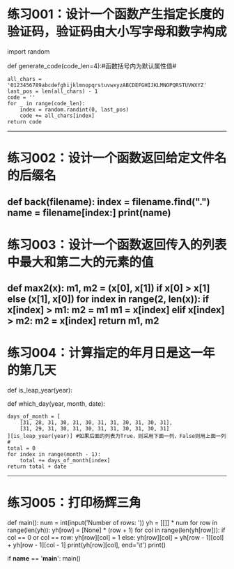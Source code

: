 # 练习001：设计一个函数产生指定长度的验证码，验证码由大小写字母和数字构成
import random


def generate_code(code_len=4):#函数括号内为默认属性值#

    all_chars = '0123456789abcdefghijklmnopqrstuvwxyzABCDEFGHIJKLMNOPQRSTUVWXYZ'
    last_pos = len(all_chars) - 1
    code = ''
    for _ in range(code_len):
        index = random.randint(0, last_pos)
        code += all_chars[index]
    return code
-----------------------------------------------------------------------------
# 练习002：设计一个函数返回给定文件名的后缀名
def back(filename):
  index = filename.find(".")
  name = filename[index:]
  print(name)
 -------------------------------------------------------------------------------
 # 练习003：设计一个函数返回传入的列表中最大和第二大的元素的值
 def max2(x):
    m1, m2 = (x[0], x[1]) if x[0] > x[1] else (x[1], x[0])
    for index in range(2, len(x)):
        if x[index] > m1:
            m2 = m1
            m1 = x[index]
        elif x[index] > m2:
            m2 = x[index]
    return m1, m2
 --------------------------------------------------------------------------------
 # 练习004：计算指定的年月日是这一年的第几天
 def is_leap_year(year):


def which_day(year, month, date):
  
    days_of_month = [
        [31, 28, 31, 30, 31, 30, 31, 31, 30, 31, 30, 31],
        [31, 29, 31, 30, 31, 30, 31, 31, 30, 31, 30, 31]
    ][is_leap_year(year)] #如果后面的列表为True，则采用下面一列，False则用上面一列#
    total = 0
    for index in range(month - 1):
        total += days_of_month[index]
    return total + date
 ---------------------------------------------------------------------------------
 # 练习005：打印杨辉三角
 def main():
    num = int(input('Number of rows: '))
    yh = [[]] * num
    for row in range(len(yh)):
        yh[row] = [None] * (row + 1)
        for col in range(len(yh[row])):
            if col == 0 or col == row:
                yh[row][col] = 1
            else:
                yh[row][col] = yh[row - 1][col] + yh[row - 1][col - 1]
            print(yh[row][col], end='\t')
        print()


if __name__ == '__main__':
    main()
